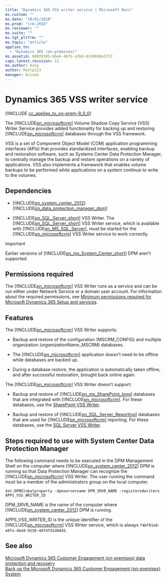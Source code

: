 ```yaml
---
title: "Dynamics 365 VSS writer service | Microsoft Docs"
ms.custom: ""
ms.date: "10/01/2018"
ms.prod: "crm-2016"
ms.reviewer: ""
ms.suite: ""
ms.tgt_pltfrm: ""
ms.topic: "article"
applies_to: 
  - "Dynamics 365 (on-premises)"
ms.assetid: 600f8305-bbe6-487b-a3bd-0249bb8e371f
caps.latest.revision: 12
ms.author: matp
author: Mattp123
manager: kvivek
---
```

# Dynamics 365 VSS writer service

[!INCLUDE [cc_applies_to_on-prem-9_0_0](../includes/cc_applies_to_on-prem-9_0_0.md)]

The [!INCLUDE[pn_microsoftcrm](../includes/pn-microsoftcrm.md)] Volume Shadow Copy Service (VSS) Writer Service provides added functionality for backing up and restoring [!INCLUDE[pn_microsoftcrm](../includes/pn-microsoftcrm.md)] databases through the VSS framework.  
  
 VSS is a set of Component Object Model (COM) application programming interfaces (APIs) that provides standardized interfaces, enabling backup and restoration software, such as Systems Center Data Protection Manager, to centrally manage the backup and restore operations on a variety of applications. VSS also implements a framework that enables volume backups to be performed while applications on a system continue to write to the volumes.  
   
  
<a name="BKMK_dependencie"></a>   
## Dependencies  
  
-   [!INCLUDE[pn_system_center_2012](../includes/pn-system-center-2012.md)] [!INCLUDE[pn_data_protection_manager_dpm](../includes/pn-data-protection-manager-dpm.md)]  
  
-   [!INCLUDE[pn_SQL_Server_short](../includes/pn-sql-server-short.md)] VSS Writer. The [!INCLUDE[pn_SQL_Server_short](../includes/pn-sql-server-short.md)] VSS Writer service, which is available with [!INCLUDE[pn_MS_SQL_Server](../includes/pn-ms-sql-server.md)], must be started for the [!INCLUDE[pn_microsoftcrm](../includes/pn-microsoftcrm.md)] VSS Writer service to work correctly.  
  
> [!IMPORTANT]
>  Earlier versions of [!INCLUDE[pn_ms_System_Center_short](../includes/pn-ms-system-center-short.md)] DPM aren’t supported.  
  
<a name="BMMK_permissions"></a>   
## Permissions required  
 The [!INCLUDE[pn_microsoftcrm](../includes/pn-microsoftcrm.md)] VSS Writer runs as a service and can be run either under Network Service or a domain user account. For information about the required permissions, see [Minimum permissions required for Microsoft Dynamics 365 Setup and services](security-considerations-for-microsoft-dynamics-365.md#BKMK_MinimumPermissions).  
  
<a name="BKMK_Features"></a>   
## Features  
 The [!INCLUDE[pn_microsoftcrm](../includes/pn-microsoftcrm.md)] VSS Writer supports:  
  
-   Backup and restore of the configuration (MSCRM_CONFIG) and multiple organization (*organizationName*_MSCRM) databases.  
  
-   The [!INCLUDE[pn_microsoftcrm](../includes/pn-microsoftcrm.md)] application doesn’t need to be offline while databases are backed up.  
  
-   During a database restore, the application is automatically taken offline, and after successful restoration, brought back online again.  
  
 The [!INCLUDE[pn_microsoftcrm](../includes/pn-microsoftcrm.md)] VSS Writer doesn’t support:  
  
-   Backup and restore of [!INCLUDE[pn_ms_SharePoint_long](../includes/pn-ms-sharepoint-long.md)] databases that are integrated with [!INCLUDE[pn_microsoftcrm](../includes/pn-microsoftcrm.md)]. For these databases, use the [SharePoint VSS Writer](/SharePoint/administration/prepare-to-back-up-and-restore).  
  
-   Backup and restore of [!INCLUDE[pn_SQL_Server_Reporting](../includes/pn-sql-server-reporting.md)] databases that are used for [!INCLUDE[pn_microsoftcrm](../includes/pn-microsoftcrm.md)] reporting. For these databases, use the [SQL Server VSS Writer](https://technet.microsoft.com/library/ms175536.aspx).  
  
<a name="BKMK_Steps"></a>   
## Steps required to use with System Center Data Protection Manager  
 The following command needs to be executed in the DPM Management Shell on the computer where [!INCLUDE[pn_system_center_2012](../includes/pn-system-center-2012.md)] DPM is running so that Data Protection Manager can recognize the [!INCLUDE[pn_microsoftcrm](../includes/pn-microsoftcrm.md)] VSS Writer. The user running the command must be a member of the administrators group on the local computer.  
  
```  
Set-DPMGlobalproperty -dpmservername DPM_SRVR_NAME -registeredwriters APPS_VSS_WRITER_ID  
```  
  
 DPM_SRVR_NAME is the name of the computer where [!INCLUDE[pn_system_center_2012](../includes/pn-system-center-2012.md)] DPM is running.  
  
 APPS_VSS_WRITER_ID is the unique identifier of the [!INCLUDE[pn_microsoftcrm](../includes/pn-microsoftcrm.md)] VSS Writer service, which is always `74bf91e0-e0fa-4ba9-9258-48f4fd1d0445`.  
  
## See also  
 [Microsoft Dynamics 365 Customer Engagement (on-premises) data protection and recovery](microsoft-dynamics-365-data-protection-and-recovery.md)   </br>
 [Back up the Microsoft Dynamics 365 Customer Engagement (on-premises) System](back-up-the-microsoft-dynamics-365-system.md)

